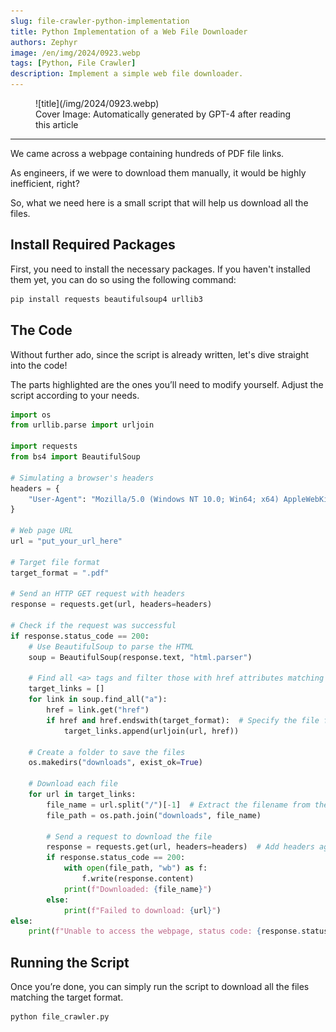 ```yaml
---
slug: file-crawler-python-implementation
title: Python Implementation of a Web File Downloader
authors: Zephyr
image: /en/img/2024/0923.webp
tags: [Python, File Crawler]
description: Implement a simple web file downloader.
---
```


<figure>
![title](/img/2024/0923.webp)
<figcaption>Cover Image: Automatically generated by GPT-4 after reading this article</figcaption>
</figure>

---

We came across a webpage containing hundreds of PDF file links.

As engineers, if we were to download them manually, it would be highly inefficient, right?

So, what we need here is a small script that will help us download all the files.

<!-- truncate -->

## Install Required Packages

First, you need to install the necessary packages. If you haven't installed them yet, you can do so using the following command:

```bash
pip install requests beautifulsoup4 urllib3
```

## The Code

Without further ado, since the script is already written, let's dive straight into the code!

The parts highlighted are the ones you’ll need to modify yourself. Adjust the script according to your needs.

```python {13,16} title="file_crawler.py"
import os
from urllib.parse import urljoin

import requests
from bs4 import BeautifulSoup

# Simulating a browser's headers
headers = {
    "User-Agent": "Mozilla/5.0 (Windows NT 10.0; Win64; x64) AppleWebKit/537.36 (KHTML, like Gecko) Chrome/92.0.4515.107 Safari/537.36"
}

# Web page URL
url = "put_your_url_here"

# Target file format
target_format = ".pdf"

# Send an HTTP GET request with headers
response = requests.get(url, headers=headers)

# Check if the request was successful
if response.status_code == 200:
    # Use BeautifulSoup to parse the HTML
    soup = BeautifulSoup(response.text, "html.parser")

    # Find all <a> tags and filter those with href attributes matching the target format
    target_links = []
    for link in soup.find_all("a"):
        href = link.get("href")
        if href and href.endswith(target_format):  # Specify the file format you want to download
            target_links.append(urljoin(url, href))

    # Create a folder to save the files
    os.makedirs("downloads", exist_ok=True)

    # Download each file
    for url in target_links:
        file_name = url.split("/")[-1]  # Extract the filename from the URL
        file_path = os.path.join("downloads", file_name)

        # Send a request to download the file
        response = requests.get(url, headers=headers)  # Add headers again
        if response.status_code == 200:
            with open(file_path, "wb") as f:
                f.write(response.content)
            print(f"Downloaded: {file_name}")
        else:
            print(f"Failed to download: {url}")
else:
    print(f"Unable to access the webpage, status code: {response.status_code}")
```

## Running the Script

Once you’re done, you can simply run the script to download all the files matching the target format.

```bash
python file_crawler.py
```
